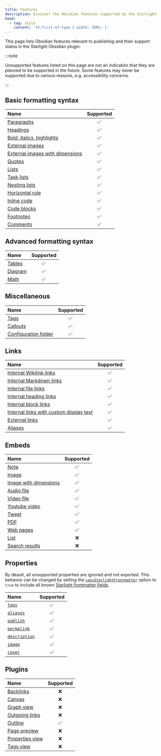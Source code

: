 ```yaml
---
title: Features
description: Discover the Obsidian features supported by the Starlight Obsidian plugin.
head:
  - tag: style
    content: 'th:first-of-type { width: 100%; }'
---
```


This page lists Obsidian features relevant to publishing and their support status in the Starlight Obsidian plugin.

:::note

Unsupported features listed on this page are not an indication that they are planned to be supported in the future.
Some features may never be supported due to various reasons, e.g. accessibility concerns.

:::

## Basic formatting syntax

| Name                                                                                                                               | Supported |
| :--------------------------------------------------------------------------------------------------------------------------------- | :-------: |
| [Paragraphs](https://help.obsidian.md/Editing+and+formatting/Basic+formatting+syntax#Paragraphs)                                   |    ✅     |
| [Headings](https://help.obsidian.md/Editing+and+formatting/Basic+formatting+syntax#Headings)                                       |    ✅     |
| [Bold, italics, highlights](https://help.obsidian.md/Editing+and+formatting/Basic+formatting+syntax#Bold,%20italics,%20highlights) |    ✅     |
| [External images](https://help.obsidian.md/Editing+and+formatting/Basic+formatting+syntax#External%20images)                       |    ✅     |
| [External images with dimensions](https://help.obsidian.md/Editing+and+formatting/Basic+formatting+syntax#External%20images)       |    ✅     |
| [Quotes](https://help.obsidian.md/Editing+and+formatting/Basic+formatting+syntax#Quotes)                                           |    ✅     |
| [Lists](https://help.obsidian.md/Editing+and+formatting/Basic+formatting+syntax#Lists)                                             |    ✅     |
| [Task lists](https://help.obsidian.md/Editing+and+formatting/Basic+formatting+syntax#Task%20lists)                                 |    ✅     |
| [Nesting lists](https://help.obsidian.md/Editing+and+formatting/Basic+formatting+syntax#Nesting%20lists)                           |    ✅     |
| [Horizontal rule](https://help.obsidian.md/Editing+and+formatting/Basic+formatting+syntax#Horizontal%20rule)                       |    ✅     |
| [Inline code](https://help.obsidian.md/Editing+and+formatting/Basic+formatting+syntax#Inline%20code)                               |    ✅     |
| [Code blocks](https://help.obsidian.md/Editing+and+formatting/Basic+formatting+syntax#Code%20blocks)                               |    ✅     |
| [Footnotes](https://help.obsidian.md/Editing+and+formatting/Basic+formatting+syntax#Footnotes)                                     |    ✅     |
| [Comments](https://help.obsidian.md/Editing+and+formatting/Basic+formatting+syntax#Comments)                                       |    ✅     |

## Advanced formatting syntax

| Name                                                                                          | Supported |
| :-------------------------------------------------------------------------------------------- | :-------: |
| [Tables](https://help.obsidian.md/Editing+and+formatting/Advanced+formatting+syntax#Tables)   |    ✅     |
| [Diagram](https://help.obsidian.md/Editing+and+formatting/Advanced+formatting+syntax#Diagram) |    ✅     |
| [Math](https://help.obsidian.md/Editing+and+formatting/Advanced+formatting+syntax#Math)       |    ✅     |

## Miscellaneous

| Name                                                                                    | Supported |
| :-------------------------------------------------------------------------------------- | :-------: |
| [Tags](https://help.obsidian.md/Editing+and+formatting/Tags)                            |    ✅     |
| [Callouts](https://help.obsidian.md/Editing+and+formatting/Callouts)                    |    ✅     |
| [Configuration folder](https://help.obsidian.md/Files+and+folders/Configuration+folder) |    ✅     |

## Links

| Name                                                                                                                                            | Supported |
| :---------------------------------------------------------------------------------------------------------------------------------------------- | :-------: |
| [Internal Wikilink links](https://help.obsidian.md/Linking+notes+and+files/Internal+links#Supported%20formats%20for%20internal%20links)         |    ✅     |
| [Internal Markdown links](https://help.obsidian.md/Linking+notes+and+files/Internal+links#Supported%20formats%20for%20internal%20links)         |    ✅     |
| [Internal file links](https://help.obsidian.md/Linking+notes+and+files/Internal+links#Link%20to%20a%20file)                                     |    ✅     |
| [Internal heading links](https://help.obsidian.md/Linking+notes+and+files/Internal+links#Link%20to%20a%20heading%20in%20a%20note)               |    ✅     |
| [Internal block links](https://help.obsidian.md/Linking+notes+and+files/Internal+links#Link%20to%20a%20block%20in%20a%20note)                   |    ✅     |
| [Internal links with custom display text](https://help.obsidian.md/Linking+notes+and+files/Internal+links#Change%20the%20link%20display%20text) |    ✅     |
| [External links](https://help.obsidian.md/Editing+and+formatting/Basic+formatting+syntax#External%20links)                                      |    ✅     |
| [Aliases](https://help.obsidian.md/Linking+notes+and+files/Aliases)                                                                             |    ✅     |

## Embeds

| Name                                                                                                                     | Supported |
| :----------------------------------------------------------------------------------------------------------------------- | :-------: |
| [Note](https://help.obsidian.md/Linking+notes+and+files/Embed+files#Embed%20a%20note%20in%20another%20note)              |    ✅     |
| [Image](https://help.obsidian.md/Linking+notes+and+files/Embed+files#Embed%20an%20image%20in%20a%20note)                 |    ✅     |
| [Image with dimensions](https://help.obsidian.md/Linking+notes+and+files/Embed+files#Embed%20an%20image%20in%20a%20note) |    ✅     |
| [Audio file](https://help.obsidian.md/Linking+notes+and+files/Embed+files#Embed%20an%20audio%20file%20in%20a%20note)     |    ✅     |
| [Video file](https://help.obsidian.md/Linking+notes+and+files/Embed+files#Embed%20an%20audio%20file%20in%20a%20note)     |    ✅     |
| [Youtube video](https://help.obsidian.md/Editing+and+formatting/Embed+web+pages#Embed%20a%20YouTube%20video)             |    ✅     |
| [Tweet](https://help.obsidian.md/Editing+and+formatting/Embed+web+pages#Embed%20a%20tweet)                               |    ✅     |
| [PDF](https://help.obsidian.md/Linking+notes+and+files/Embed+files#Embed%20a%20PDF%20in%20a%20note)                      |    ✅     |
| [Web pages](https://help.obsidian.md/Editing+and+formatting/Embed+web+pages)                                             |    ✅     |
| [List](https://help.obsidian.md/Linking+notes+and+files/Embed+files#Embed%20a%20list%20in%20a%20note)                    |    ❌     |
| [Search results](https://help.obsidian.md/Linking+notes+and+files/Embed+files#Embed%20search%20results)                  |    ❌     |

## Properties

By deault, all unsupported properties are ignored and not exported.
This behavior can be changed by setting the [`copyStarlightFrontmatter`](/configuration/#copystarlightfrontmatter) option to `true` to include all known [Starlight frontmatter fields](https://starlight.astro.build/reference/frontmatter/).

| Name                                                                                              | Supported |
| :------------------------------------------------------------------------------------------------ | :-------: |
| [`tags`](https://help.obsidian.md/Editing+and+formatting/Tags)                                    |    ✅     |
| [`aliases`](https://help.obsidian.md/Linking+notes+and+files/Aliases)                             |    ✅     |
| [`publish`](https://help.obsidian.md/Obsidian+Publish/Publish+and+unpublish+notes#Ignore%20notes) |    ✅     |
| [`permalink`](https://help.obsidian.md/Obsidian+Publish/Publish+and+unpublish+notes#Permalinks)   |    ✅     |
| [`description`](https://help.obsidian.md/Obsidian+Publish/Social+media+link+previews#Description) |    ✅     |
| [`image`](https://help.obsidian.md/Obsidian+Publish/Social+media+link+previews#Image)             |    ✅     |
| [`cover`](https://help.obsidian.md/Obsidian+Publish/Social+media+link+previews#Image)             |    ✅     |

## Plugins

| Name                                                                | Supported |
| :------------------------------------------------------------------ | :-------: |
| [Backlinks](https://help.obsidian.md/Plugins/Backlinks)             |    ❌     |
| [Canvas](https://help.obsidian.md/Plugins/Canvas)                   |    ❌     |
| [Graph view](https://help.obsidian.md/Plugins/Graph+view)           |    ❌     |
| [Outgoing links](https://help.obsidian.md/Plugins/Outgoing+links)   |    ❌     |
| [Outline](https://help.obsidian.md/Plugins/Outline)                 |    ✅     |
| [Page preview](https://help.obsidian.md/Plugins/Page+preview)       |    ❌     |
| [Properties view](https://help.obsidian.md/Plugins/Properties+view) |    ❌     |
| [Tags view](https://help.obsidian.md/Plugins/Tags+view)             |    ❌     |
